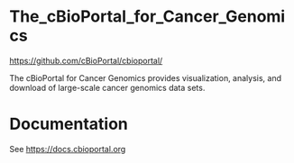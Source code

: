 # The_cBioPortal_for_Cancer_Genomics
https://github.com/cBioPortal/cbioportal/

The cBioPortal for Cancer Genomics provides visualization, analysis, and download of large-scale cancer genomics data sets.

# Documentation
See https://docs.cbioportal.org
